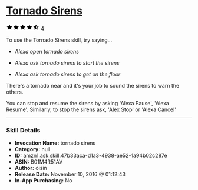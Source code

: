 # [Tornado Sirens](http://alexa.amazon.com/#skills/amzn1.ask.skill.47b33aca-d1a3-4938-ae52-1a94b02c287e)
![4.4 stars](../../images/ic_star_black_18dp_1x.png)![4.4 stars](../../images/ic_star_black_18dp_1x.png)![4.4 stars](../../images/ic_star_black_18dp_1x.png)![4.4 stars](../../images/ic_star_black_18dp_1x.png)![4.4 stars](../../images/ic_star_half_black_18dp_1x.png) 4

To use the Tornado Sirens skill, try saying...

* *Alexa open tornado sirens*

* *Alexa ask tornado sirens to start the sirens*

* *Alexa ask tornado sirens to get on the floor*

There's a tornado near and it's your job to sound the sirens to warn the others. 

You can stop and resume the sirens by asking 'Alexa Pause', 'Alexa Resume'. Similarly, to stop the sirens ask, 'Alex Stop' or 'Alexa Cancel'

***

### Skill Details

* **Invocation Name:** tornado sirens
* **Category:** null
* **ID:** amzn1.ask.skill.47b33aca-d1a3-4938-ae52-1a94b02c287e
* **ASIN:** B01M4R51AV
* **Author:** oisin
* **Release Date:** November 10, 2016 @ 01:12:43
* **In-App Purchasing:** No
